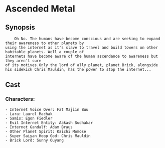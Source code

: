# Ascended Metal


## Synopsis

        Oh No. The humans have become conscious and are seeking to expand their awareness to other planets by
    using the internet as it's slave to travel and build towers on other habitable planets. Well a couple of
    internets have become aware of the human ascendance to awareness but they aren't sure
    of its motives.Only the lord of ally planet, planet Brick, alongside his sidekick Chris Mauldin, has the power to stop the internet...

## Cast

### Characters:

    - Internet Voice Over: Fat Majiin Buu
    - Lara: Laurel Machak
    - Samis: Egon Fiedler
    - Evil Internet Entity: Aakash Sudhakar
    - Internet Gandalf: Adam Braus
    - Other Planet Spirit: Kaichi Momose
    - Super Saiyan Hoop God: Chris Mauldin
    - Brick Lord: Sunny Ouyang
